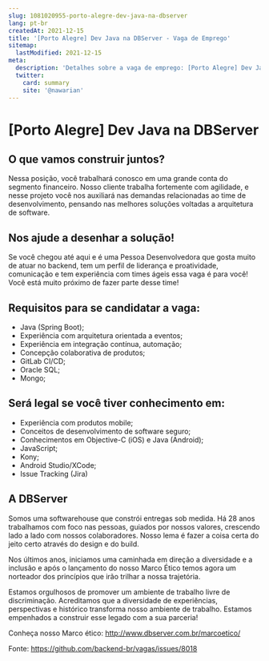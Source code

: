```yaml
---
slug: 1081020955-porto-alegre-dev-java-na-dbserver
lang: pt-br
createdAt: 2021-12-15
title: '[Porto Alegre] Dev Java na DBServer - Vaga de Emprego'
sitemap:
  lastModified: 2021-12-15
meta:
  description: 'Detalhes sobre a vaga de emprego: [Porto Alegre] Dev Java na DBServer'
  twitter:
    card: summary
    site: '@nawarian'
---
```


# [Porto Alegre] Dev Java na DBServer

## O que vamos construir juntos?

Nessa posição, você trabalhará conosco em uma grande conta do segmento financeiro. Nosso cliente trabalha fortemente com agilidade, e nesse projeto você nos auxiliará nas demandas relacionadas ao time de desenvolvimento, pensando nas melhores soluções voltadas a arquitetura de software.

## Nos ajude a desenhar a solução!

Se você chegou até aqui e é uma Pessoa Desenvolvedora que gosta muito de atuar no backend, tem um perfil de liderança e proatividade, comunicação e tem experiência com times ágeis essa vaga é para você! Você está muito próximo de fazer parte desse time!


## Requisitos para se candidatar a vaga:

- Java (Spring Boot);
- Experiência com arquitetura orientada a eventos;
- Experiência em integração contínua, automação;
- Concepção colaborativa de produtos;
- GitLab CI/CD;
- Oracle SQL;
- Mongo;


## Será legal se você tiver conhecimento em: 

- Experiência com produtos mobile;
- Conceitos de desenvolvimento de software seguro;
- Conhecimentos em Objective-C (iOS) e Java (Android);
- JavaScript;
- Kony;
- Android Studio/XCode;
- Issue Tracking (Jira)


## A DBServer

Somos uma softwarehouse que constrói entregas sob medida. Há 28 anos trabalhamos com foco nas pessoas, guiados por nossos valores, crescendo lado a lado com nossos colaboradores. Nosso lema é fazer a coisa certa do jeito certo através do design e do build.

Nos últimos anos, iniciamos uma caminhada em direção a diversidade e a inclusão e após o lançamento do nosso Marco Ético temos agora um norteador dos princípios que irão trilhar a nossa trajetória.

 Estamos orgulhosos de promover um ambiente de trabalho livre de discriminação. Acreditamos que a diversidade de experiências, perspectivas e histórico transforma nosso ambiente de trabalho. Estamos empenhados a construir esse legado com a sua parceria! 

Conheça nosso Marco ético: http://www.dbserver.com.br/marcoetico/

Fonte: https://github.com/backend-br/vagas/issues/8018